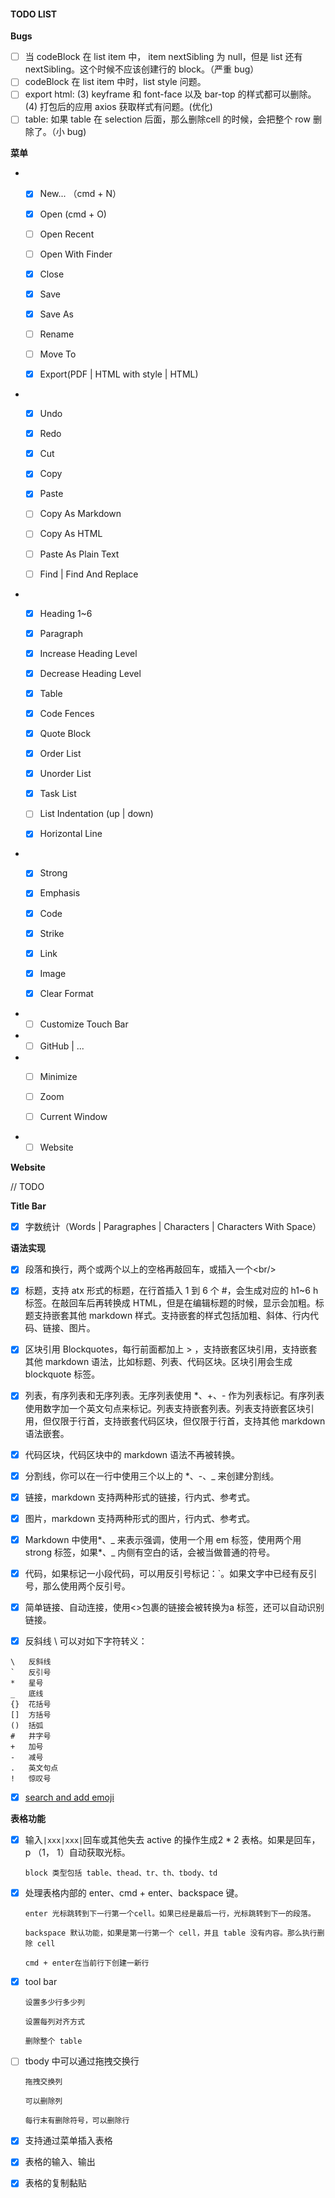 #### TODO LIST

**Bugs**

- [ ] 当 codeBlock 在 list item 中， item nextSibling 为 null，但是 list 还有nextSibling。这个时候不应该创建行的 block。（严重 bug）
- [ ] codeBlock 在 list item 中时，list style 问题。
- [ ] export html: (3) keyframe 和 font-face 以及 bar-top 的样式都可以删除。(4) 打包后的应用 axios 获取样式有问题。(优化)
- [ ] table: 如果 table 在 selection 后面，那么删除cell 的时候，会把整个 row 删除了。（小 bug)

**菜单**

- - [x] New... （cmd + N）

  - [x] Open (cmd + O)

  - [ ] Open Recent

  - [ ] Open With Finder

  - [x] Close

  - [x] Save

  - [x] Save As

  - [ ] Rename

  - [ ] Move To

  - [x] Export(PDF | HTML with style | HTML)

- - [x] Undo

  - [x] Redo

  - [x] Cut

  - [x] Copy

  - [x] Paste

  - [ ] Copy As Markdown

  - [ ] Copy As HTML

  - [ ] Paste As Plain Text

  - [ ] Find | Find And Replace

- - [x] Heading 1~6

  - [x] Paragraph

  - [x] Increase Heading Level

  - [x] Decrease Heading Level

  - [x] Table

  - [x] Code Fences

  - [x] Quote Block

  - [x] Order List

  - [x] Unorder List

  - [x] Task List

  - [ ] List Indentation (up | down)

  - [x] Horizontal Line

- - [x] Strong

  - [x] Emphasis

  - [x] Code

  - [x] Strike

  - [x] Link

  - [x] Image

  - [x] Clear Format

- - [ ] Customize Touch Bar

- - [ ] GitHub | ...

- - [ ] Minimize

  - [ ] Zoom

  - [ ] Current Window

- - [ ] Website

**Website**

// TODO

**Title Bar**

- [x] 字数统计（Words | Paragraphes | Characters | Characters With Space）

**语法实现**

- [x] 段落和换行，两个或两个以上的空格再敲回车，或插入一个\<br/\>

- [x] 标题，支持 atx 形式的标题，在行首插入 1 到 6 个 #，会生成对应的 h1~6 h 标签。在敲回车后再转换成 HTML，但是在编辑标题的时候，显示会加粗。标题支持嵌套其他 markdown 样式。支持嵌套的样式包括加粗、斜体、行内代码、链接、图片。

- [x] 区块引用 Blockquotes，每行前面都加上 > ，支持嵌套区块引用，支持嵌套其他 markdown 语法，比如标题、列表、代码区块。区块引用会生成 blockquote 标签。

- [x] 列表，有序列表和无序列表。无序列表使用 *、+、- 作为列表标记。有序列表使用数字加一个英文句点来标记。列表支持嵌套列表。列表支持嵌套区块引用，但仅限于行首，支持嵌套代码区块，但仅限于行首，支持其他 markdown 语法嵌套。

- [x] 代码区块，代码区块中的 markdown 语法不再被转换。

- [x] 分割线，你可以在一行中使用三个以上的 *、-、_ 来创建分割线。

- [x] 链接，markdown 支持两种形式的链接，行内式、参考式。

- [x] 图片，markdown 支持两种形式的图片，行内式、参考式。

- [x] Markdown 中使用\*、\_ 来表示强调，使用一个用 em 标签，使用两个用 strong 标签，如果\*、\_ 内侧有空白的话，会被当做普通的符号。

- [x] 代码，如果标记一小段代码，可以用反引号标记：\`。如果文字中已经有反引号，那么使用两个反引号。

- [x] 简单链接、自动连接，使用\<\>包裹的链接会被转换为a 标签，还可以自动识别链接。

- [x] 反斜线 \ 可以对如下字符转义：

```
\   反斜线
`   反引号
*   星号
_   底线
{}  花括号
[]  方括号
()  括弧
#   井字号
+   加号
-   减号
.   英文句点
!   惊叹号
```

- [x] [search and add emoji](https://www.webpagefx.com/tools/emoji-cheat-sheet/)

**表格功能**

* [x] 输入`|xxx|xxx|`回车或其他失去 active 的操作生成2 * 2 表格。如果是回车，p （1， 1）自动获取光标。

      block 类型包括 table、thead、tr、th、tbody、td

* [x] 处理表格内部的 enter、cmd + enter、backspace 键。

      enter 光标跳转到下一行第一个cell。如果已经是最后一行，光标跳转到下一的段落。

      backspace 默认功能，如果是第一行第一个 cell，并且 table 没有内容。那么执行删除 cell

      cmd + enter在当前行下创建一新行

* [x] tool bar

      设置多少行多少列

      设置每列对齐方式

      删除整个 table

* [ ] tbody 中可以通过拖拽交换行
      
      拖拽交换列

      可以删除列

      每行末有删除符号，可以删除行

* [x] 支持通过菜单插入表格

* [x] 表格的输入、输出

* [x] 表格的复制黏贴